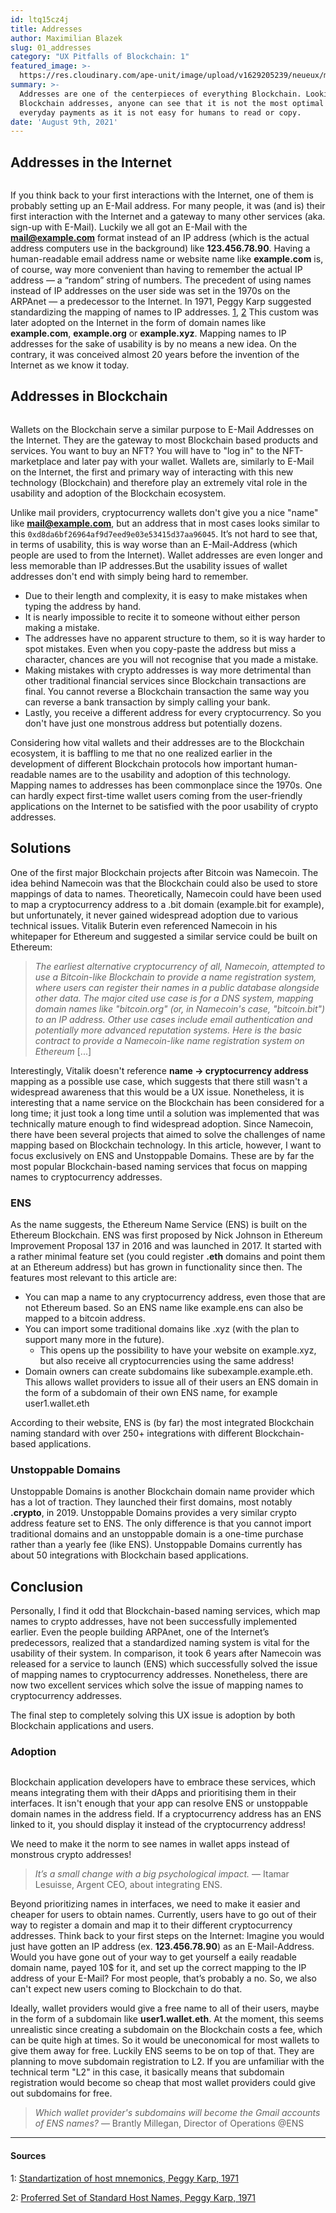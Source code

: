 ```yaml
---
id: ltq15cz4j
title: Addresses
author: Maximilian Blazek
slug: 01_addresses
category: "UX Pitfalls of Blockchain: 1"
featured_image: >-
  https://res.cloudinary.com/ape-unit/image/upload/v1629205239/neueux/media/articles/header_address.jpg
summary: >-
  Addresses are one of the centerpieces of everything Blockchain. Looking at
  Blockchain addresses, anyone can see that it is not the most optimal for
  everyday payments as it is not easy for humans to read or copy.
date: 'August 9th, 2021'
---
```

## Addresses in the Internet

<img class="article-image-left" src="https://res.cloudinary.com/ape-unit/image/upload/v1629234013/neueux/media/articles/Frame%20313.jpg" alt="">

If you think back to your first interactions with the Internet, one of them is probably setting up an E-Mail address. For many people, it was (and is) their first interaction with the Internet and a gateway to many other services (aka. sign-up with E-Mail).
Luckily we all got an E-Mail with the **mail@example.com** format instead of an IP address (which is the actual address computers use in the background) like **123.456.78.90**. Having a human-readable email address name or website name like **example.com** is, of course, way more convenient than having to remember the actual IP address — a “random” string of numbers.
The precedent of using names instead of IP addresses on the user side was set in the 1970s on the ARPAnet — a predecessor to the Internet.  In 1971, Peggy Karp suggested  standardizing the mapping of names to IP addresses. [1](#1), [2](#2) This custom was later adopted on the Internet in the form of domain names like **example.com**, **example.org** or **example.xyz**.
Mapping names to IP addresses for the sake of usability is by no means a new idea. On the contrary, it was conceived almost 20 years before the invention of the Internet as we know it today.

## Addresses in Blockchain


<a href="/apps/app-1617789909158-coinbase-wallet-f24t9fewj/screen/7gqf12qgb"><img class="article-image-right" src="https://res.cloudinary.com/ape-unit/image/upload/v1629234014/neueux/media/articles/Frame%20314.jpg" alt=""></a>

Wallets on the Blockchain serve a similar purpose to E-Mail Addresses on the Internet. They are the gateway to most Blockchain based products and services. You want to buy an NFT? You will have to "log in" to the NFT-marketplace and later pay with your wallet. Wallets are, similarly to E-Mail on the Internet, the first and primary way of interacting with this new technology (Blockchain) and therefore play an extremely vital role in the usability and adoption of the Blockchain ecosystem.

Unlike mail providers, cryptocurrency wallets don't give you a nice "name" like **mail@example.com**, but an address that in most cases looks similar to this `0xd8da6bf26964af9d7eed9e03e53415d37aa96045`. It’s not hard to see that, in terms of usability, this is way worse than an E-Mail-Address (which people are used to from the Internet). Wallet addresses are even longer and less memorable than IP addresses.But the usability issues of wallet addresses don't end with simply being hard to remember.

* Due to their length and complexity, it is easy to make mistakes when typing the address by hand.
* It is nearly impossible to recite it to someone without either person making a mistake.
* The addresses have no apparent structure to them, so it is way harder to spot mistakes. Even when you copy-paste the address but miss a character, chances are you will not recognise that you made a mistake.
* Making mistakes with crypto addresses is way more detrimental than other traditional financial services since Blockchain transactions are final. You cannot reverse a Blockchain transaction the same way you can reverse a bank transaction by simply calling your bank.
* Lastly, you receive a different address for every cryptocurrency. So you don't have just one monstrous address but potentially dozens.

Considering how vital wallets and their addresses are to the Blockchain ecosystem, it is baffling to me that no one realized earlier in the development of different Blockchain protocols how important human-readable names are to the usability and adoption of this technology. Mapping names to addresses has been commonplace since the 1970s. One can hardly expect first-time wallet users coming from the user-friendly applications on the Internet to be satisfied with the poor usability of crypto addresses.

## Solutions

One of the first major Blockchain projects after Bitcoin was Namecoin. The idea behind Namecoin was that the Blockchain could also be used to store mappings of data to names. Theoretically, Namecoin could have been used to map a cryptocurrency address to a .bit domain (example.bit for example), but unfortunately, it never gained widespread adoption due to various technical issues.
Vitalik Buterin even referenced Namecoin in his whitepaper for Ethereum and suggested a similar service could be built on Ethereum:

> _The earliest alternative cryptocurrency of all, Namecoin, attempted to use a Bitcoin-like Blockchain to provide a name registration system, where users can register their names in a public database alongside other data. The major cited use case is for a DNS system, mapping domain names like "bitcoin.org" (or, in Namecoin's case, "bitcoin.bit") to an IP address. Other use cases include email authentication and potentially more advanced reputation systems. Here is the basic contract to provide a Namecoin-like name registration system on Ethereum_ \[...\]

Interestingly, Vitalik doesn't reference **name → cryptocurrency address** mapping as a possible use case, which suggests that there still wasn't a widespread awareness that this would be a UX issue. Nonetheless, it is interesting that a name service on the Blockchain has been considered for a long time; it just took a long time until a solution was implemented that was technically mature enough to find widespread adoption.
Since Namecoin, there have been several projects that aimed to solve the challenges of name mapping based on Blockchain technology.
In this article, however, I want to focus exclusively on ENS and Unstoppable Domains. These are by far the most popular Blockchain-based naming services that focus on mapping names to cryptocurrency addresses.

### ENS

As the name suggests, the Ethereum Name Service (ENS) is built on the Ethereum Blockchain. ENS was first proposed by Nick Johnson in Ethereum Improvement Proposal 137 in 2016 and was launched in 2017.
It started with a rather minimal feature set (you could register **.eth** domains and point them at an Ethereum address) but has grown in functionality since then. The features most relevant to this article are:

* You can map a name to any cryptocurrency address, even those that are not Ethereum based. So an ENS name like example.ens can also be mapped to a bitcoin address.
* You can import some traditional domains like .xyz (with the plan to support many more in the future).
  * This opens up the possibility to have your website on example.xyz, but also receive all cryptocurrencies using the same address!
* Domain owners can create subdomains like subexample.example.eth. This allows wallet providers to issue all of their users an ENS domain in the form of a subdomain of their own ENS name, for example user1.wallet.eth

According to their website, ENS is (by far) the most integrated Blockchain naming standard with over 250+ integrations with different Blockchain-based applications.

### Unstoppable Domains

Unstoppable Domains is another Blockchain domain name provider which has a lot of traction. They launched their first domains, most notably **.crypto**, in 2019.
Unstoppable Domains provides a very similar crypto address feature set to ENS. The only difference is that you cannot import traditional domains and an unstoppable domain is a one-time purchase rather than a yearly fee (like ENS).
Unstoppable Domains currently has about 50 integrations with Blockchain based applications.

## Conclusion

Personally, I find it odd that Blockchain-based naming services, which map names to crypto addresses, have not been successfully implemented earlier. Even the people building ARPAnet, one of the Internet’s predecessors, realized that a standardized naming system is vital for the usability of their system. In comparison, it took 6 years after Namecoin was released for a service to launch (ENS) which successfully solved the issue of mapping names to cryptocurrency addresses. Nonetheless, there are now two excellent services which solve the issue of mapping names to cryptocurrency addresses.

The final step to completely solving this UX issue is adoption by both Blockchain applications and users.

### Adoption

<a href="/apps/app-1617284064442-argent-mr9vab4xa/screen/sh7adnu5k"><img class="article-image-left" src="https://res.cloudinary.com/ape-unit/image/upload/v1630054645/neueux/media/articles/03_example_ens_address.jpg" alt=""></a>

Blockchain application developers have to embrace these services, which means integrating them with their dApps and prioritising them in their interfaces. It isn't enough that your app can resolve ENS or unstoppable domain names in the address field. If a cryptocurrency address has an ENS linked to it, you should display it instead of the cryptocurrency address!

We need to make it the norm to see names in wallet apps instead of monstrous crypto addresses!

> _It’s a small change with a big psychological impact._ — Itamar Lesuisse, Argent CEO, about integrating ENS.

Beyond prioritizing names in interfaces, we need to make it easier and cheaper for users to obtain names. Currently, users have to go out of their way to register a domain and map it to their different cryptocurrency addresses.
Think back to your first steps on the Internet: Imagine you would just have gotten an IP address (ex. **123.456.78.90**)  as an E-Mail-Address. Would you have gone out of your way to get yourself a eaily readable domain name, payed 10$ for it, and set up the correct mapping to the IP address of your E-Mail? For most people, that’s probably a no. So, we also can't expect new users coming to Blockchain to do that.

Ideally, wallet providers would give a free name to all of their users, maybe in the form of a subdomain like **user1.wallet.eth**. At the moment, this seems unrealistic since creating a subdomain on the Blockchain costs a fee, which can be quite high at times. So it would be uneconomical for most wallets to give them away for free.
Luckily ENS seems to be on top of that. They are planning to move subdomain registration to L2. If you are unfamiliar with the technical term "L2" in this case, it basically means that subdomain registration would become so cheap that most wallet providers could give out subdomains for free.

> _Which wallet provider's subdomains will become the Gmail accounts of ENS names?_ — Brantly Millegan, Director of Operations @ENS

***

#### Sources

1:  <a name="1" href="https://datatracker.ietf.org/doc/html/rfc226">Standartization of host mnemonics, Peggy Karp, 1971</a>

2:  <a name="2" href="https://datatracker.ietf.org/doc/html/RFC247">Proferred Set of Standard Host Names, Peggy Karp, 1971</a>